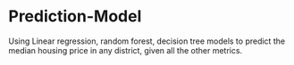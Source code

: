 # Prediction-Model
Using Linear regression, random forest, decision tree models to predict the median housing price in any district, given all the other metrics.

